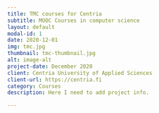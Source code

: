 ```yaml
---
title: TMC courses for Centria
subtitle: MOOC Courses in computer science
layout: default
modal-id: 1
date: 2020-12-01
img: tmc.jpg
thumbnail: tmc-thumbnail.jpg
alt: image-alt
project-date: December 2020
client: Centria University of Applied Sciences
client-url: https://centria.fi
category: Courses
description: Here I need to add project info.

---
```

